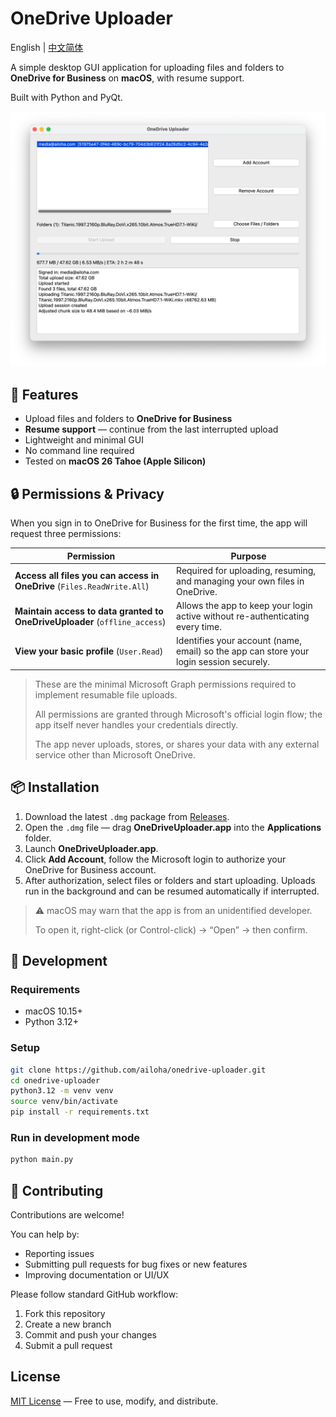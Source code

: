 # OneDrive Uploader

English | [中文简体](./README.zh-CN.md)

A simple desktop GUI application for uploading files and folders to **OneDrive for Business** on **macOS**, with resume support.

Built with Python and PyQt. 

![demo](public/demo.png)

## 🚀 Features

- Upload files and folders to **OneDrive for Business**
- **Resume support** — continue from the last interrupted upload
- Lightweight and minimal GUI
- No command line required
- Tested on **macOS 26 Tahoe (Apple Silicon)**

## 🔒 Permissions & Privacy  

When you sign in to OneDrive for Business for the first time, the app will request three permissions:

| Permission | Purpose |
|-------------|----------|
| **Access all files you can access in OneDrive** (`Files.ReadWrite.All`) | Required for uploading, resuming, and managing your own files in OneDrive. |
| **Maintain access to data granted to OneDriveUploader** (`offline_access`) | Allows the app to keep your login active without re-authenticating every time. |
| **View your basic profile** (`User.Read`) | Identifies your account (name, email) so the app can store your login session securely. |

> These are the minimal Microsoft Graph permissions required to implement resumable file uploads.
>
> All permissions are granted through Microsoft's official login flow; the app itself never handles your credentials directly.
>
> The app never uploads, stores, or shares your data with any external service other than Microsoft OneDrive.

## 📦 Installation  

1. Download the latest `.dmg` package from [Releases](https://github.com/ailoha/onedrive-uploader/releases).  
2. Open the `.dmg` file — drag **OneDriveUploader.app** into the **Applications** folder.  
3. Launch **OneDriveUploader.app**.  
4. Click **Add Account**, follow the Microsoft login to authorize your OneDrive for Business account.  
5. After authorization, select files or folders and start uploading. Uploads run in the background and can be resumed automatically if interrupted.

> ⚠️ macOS may warn that the app is from an unidentified developer.
>
> To open it, right-click (or Control-click) → “Open” → then confirm.  

## 🧩 Development  

### Requirements  
- macOS 10.15+
- Python 3.12+  

### Setup
```bash
git clone https://github.com/ailoha/onedrive-uploader.git
cd onedrive-uploader
python3.12 -m venv venv
source venv/bin/activate
pip install -r requirements.txt
```

### Run in development mode
```bash
python main.py
```

## 🤝 Contributing

Contributions are welcome!

You can help by:
- Reporting issues
- Submitting pull requests for bug fixes or new features
- Improving documentation or UI/UX

Please follow standard GitHub workflow:
1. Fork this repository
2. Create a new branch
3. Commit and push your changes
4. Submit a pull request

## License

[MIT License](LICENSE) — Free to use, modify, and distribute.